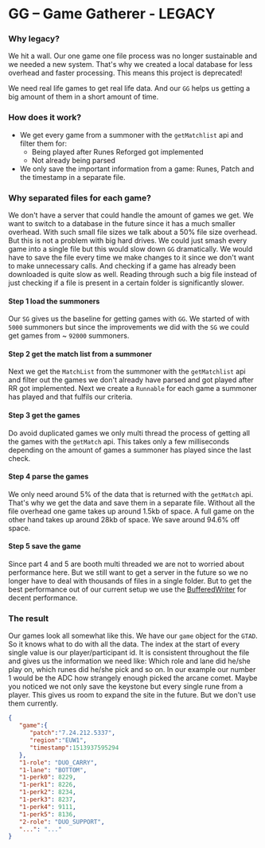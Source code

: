 # GG – Game Gatherer - LEGACY
### Why legacy?
We hit a wall. Our one game one file process was no longer sustainable and we needed a new system.
That's why we created a local database for less overhead and faster processing.
This means this project is deprecated!

We need real life games to get real life data. And our ``GG`` helps us getting a big amount of them
in a short amount of time. 

### How does it work?
- We get every game from a summoner with the ``getMatchlist`` api and filter them for:
    - Being played after Runes Reforged got implemented
    - Not already being parsed
- We only save the important information from a game: Runes, Patch and the timestamp in a separate file.

### Why separated files for each game?
We don't have a server that could handle the amount of games we get. We want to switch to a database
in the future since it has a much smaller overhead. With such small file sizes we talk about a 50% file
size overhead. But this is not a problem with big hard drives. We could just smash every game into a single
file but this would slow down ``GG`` dramatically. We would have to save the file every time we make changes
to it since we don't want to make unnecessary calls. And checking if a game has already been downloaded is
quite slow as well. Reading through such a big file instead of just checking if a file is present in a certain
folder is significantly slower.

#### Step 1 load the summoners
Our ``SG`` gives us the baseline for getting games with ``GG``. We started of with ``5000`` summoners
but since the improvements we did with the ``SG`` we could get games from ~ ``92000`` summoners.

#### Step 2 get the match list from a summoner
Next we get the ``MatchList`` from the summoner with the ``getMatchlist`` api and filter 
out the games we don't already have parsed and got played after RR got implemented. 
Next we create a ``Runnable`` for each game a summoner has played and that fulfils our criteria. 

#### Step 3 get the games
Do avoid duplicated games we only multi thread the process of getting all the games with the ``getMatch``
api. This takes only a few milliseconds depending on the amount of games a summoner has played since the
last check.  

#### Step 4 parse the games
We only need around 5% of the data that is returned with the ``getMatch`` api. That's why we get the data
and save them in a separate file. Without all the file overhead one game takes up around 1.5kb of space.
A full game on the other hand takes up around 28kb of space. We save around 94.6% off space.

#### Step 5 save the game
Since part 4 and 5 are booth multi threaded we are not to worried about performance here. But we still want
to get a server in the future so we no longer have to deal with thousands of files in a single folder.
But to get the best performance out of our current setup we use the [BufferedWriter](https://docs.oracle.com/javase/7/docs/api/java/io/BufferedWriter.html) for
decent performance.

### The result
Our games look all somewhat like this. We have our ``game`` object for the ``GTAD``. So it knows what to do
with all the data. The index at the start of every single value is our player/participant id. It is consistent
throughout the file and gives us the information we need like: Which role and lane did he/she play on, which runes
did he/she pick and so on. In our example our number 1 would be the ADC how strangely enough picked the arcane comet. 
Maybe you noticed we not only save the keystone but every single rune from a player. This gives us room to expand 
the site in the future. But we don't use them currently. 
````json
{
   "game":{
      "patch":"7.24.212.5337",
      "region":"EUW1",
      "timestamp":1513937595294
   },
   "1-role": "DUO_CARRY",
   "1-lane": "BOTTOM",
   "1-perk0": 8229,
   "1-perk1": 8226,
   "1-perk2": 8234,
   "1-perk3": 8237,
   "1-perk4": 9111,
   "1-perk5": 8136,
   "2-role": "DUO_SUPPORT",
   "...": "..."   
}
````
